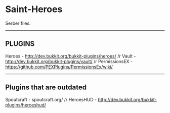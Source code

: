 Saint-Heroes
============
Serber files.

------------
PLUGINS
------------
Heroes - http://dev.bukkit.org/bukkit-plugins/heroes/ /r
Vault - http://dev.bukkit.org/bukkit-plugins/vault/ /r
PermissionsEX - https://github.com/PEXPlugins/PermissionsEx/wiki/

------------
Plugins that are outdated
-----------
Spoutcraft - spoutcraft.org/ /r
HeroesHUD - http://dev.bukkit.org/bukkit-plugins/heroeshud/
